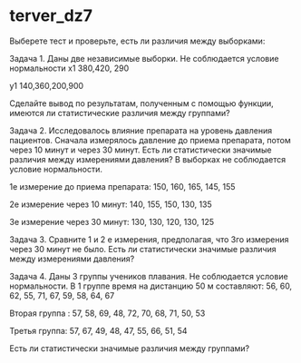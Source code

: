 # terver_dz7
Выберете тест и проверьте, есть ли различия между выборками:

Задача 1. Даны две независимые выборки. Не соблюдается условие нормальности
x1 380,420, 290

y1 140,360,200,900

Сделайте вывод по результатам, полученным с помощью функции, имеются ли статистические различия между группами?

Задача 2. Исследовалось влияние препарата на уровень давления пациентов. 
Сначала измерялось давление до приема препарата, потом через 10 минут и через 30 минут. 
Есть ли статистически значимые различия между измерениями давления? В выборках не соблюдается условие нормальности.

1е измерение до приема препарата: 150, 160, 165, 145, 155

2е измерение через 10 минут: 140, 155, 150, 130, 135

3е измерение через 30 минут: 130, 130, 120, 130, 125

Задача 3. Сравните 1 и 2 е измерения, предполагая, что 3го измерения через 30 минут не было. 
Есть ли статистически значимые различия между измерениями давления?

Задача 4. Даны 3 группы учеников плавания. 
Не соблюдается условие нормальности.
В 1 группе время на дистанцию 50 м составляют: 56, 60, 62, 55, 71, 67, 59, 58, 64, 67

Вторая группа : 57, 58, 69, 48, 72, 70, 68, 71, 50, 53

Третья группа: 57, 67, 49, 48, 47, 55, 66, 51, 54

Есть ли статистически значимые различия между группами?
